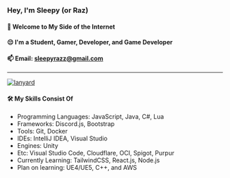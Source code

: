 <h3><b>Hey, I'm Sleepy (or Raz)</b></h3>
<h4>👋 Welcome to My Side of the Internet</h4>
<h4>😔 I'm a Student, Gamer, Developer, and Game Developer</h4>
<h4>📫 Email: <a href="mailto:sleepyrazz@gmail.com">sleepyrazz@gmail.com</a></h4>
<hr/>

<a href="https://pogatory.com">
    <img alt="lanyard" src="https://lanyard.cnrad.dev/api/321798617776259073"/>
</a>

<h4>🛠️ My Skills Consist Of</h4>
<ul>
    <li>Programming Languages: JavaScript, Java, C#, Lua</li>
    <li>Frameworks: Discord.js, Bootstrap</li>
    <li>Tools: Git, Docker</li>
    <li>IDEs: IntelliJ IDEA, Visual Studio</li>
    <li>Engines: Unity</li>
    <li>Etc: Visual Studio Code, Cloudflare, OCI, Spigot, Purpur</li>
    <li>Currently Learning: TailwindCSS, React.js, Node.js</li>
    <li>Plan on learning: UE4/UE5, C++, and AWS</li>
</ul>